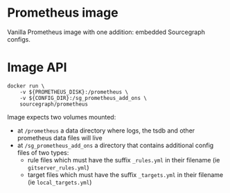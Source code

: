 # Prometheus image 

Vanilla Prometheus image with one addition: embedded Sourcegraph configs.

# Image API

```shell script
docker run \
    -v ${PROMETHEUS_DISK}:/prometheus \
    -v ${CONFIG_DIR}:/sg_prometheus_add_ons \
    sourcegraph/prometheus
```

Image expects two volumes mounted:

* at `/prometheus` a data directory where logs, the tsdb and other prometheus data files will live
* at `/sg_prometheus_add_ons` a directory that contains additional config files of two types:
    * rule files which must have the suffix `_rules.yml` in their filename (ie `gitserver_rules.yml`)
    * target files which must have the suffix `_targets.yml` in their filename (ie `local_targets.yml`)
